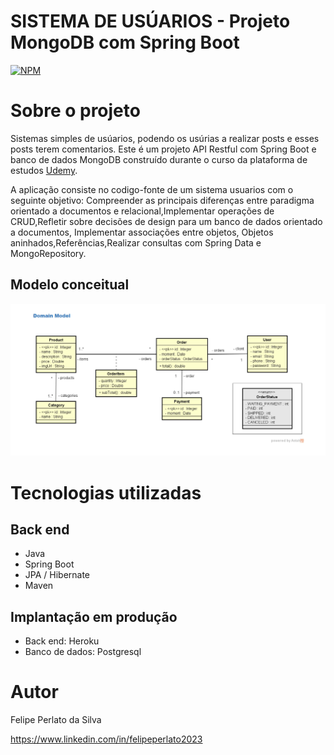 # SISTEMA DE USÚARIOS - Projeto MongoDB com Spring Boot
[![NPM](https://img.shields.io/npm/l/react)](https://github.com/felipeperlato2023/workshop-springboot4-jpa/blob/main/LICENSE)
# Sobre o projeto

Sistemas simples de usúarios, podendo os usúrias a realizar posts  e esses posts terem comentarios. Este é um projeto API Restful com Spring Boot e banco de dados MongoDB construído durante o curso da plataforma de estudos [Udemy](https://www.udemy.com/).

A aplicação consiste no codigo-fonte de um sistema usuarios com o seguinte objetivo: Compreender as principais diferenças entre paradigma orientado a documentos e relacional,Implementar operações de CRUD,Refletir sobre decisões de design para um banco de dados orientado a documentos,
Implementar associações entre objetos, Objetos aninhados,Referências,Realizar consultas com Spring Data e MongoRepository.

## Modelo conceitual
![Modelo Conceitual](https://github.com/felipeperlato2023/assets/blob/main/modeloconceitual.png)

# Tecnologias utilizadas
## Back end
- Java
- Spring Boot
- JPA / Hibernate
- Maven

## Implantação em produção
- Back end: Heroku
- Banco de dados: Postgresql

# Autor

Felipe Perlato da Silva

https://www.linkedin.com/in/felipeperlato2023


